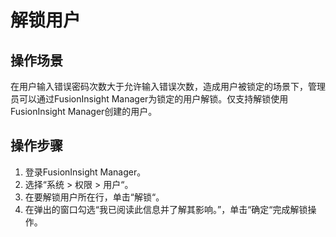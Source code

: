 # 解锁用户<a name="admin_guide_000141"></a>

## 操作场景<a name="section8680100"></a>

在用户输入错误密码次数大于允许输入错误次数，造成用户被锁定的场景下，管理员可以通过FusionInsight Manager为锁定的用户解锁。仅支持解锁使用FusionInsight Manager创建的用户。

## 操作步骤<a name="section4647150102919"></a>

1.  登录FusionInsight Manager。
2.  选择“系统  \>   权限  \>   用户“。
3.  在要解锁用户所在行，单击“解锁“。
4.  在弹出的窗口勾选“我已阅读此信息并了解其影响。”，单击“确定“完成解锁操作。

